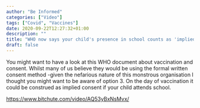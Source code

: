 ```yaml
---
author: "Be Informed"
categories: ["Video"]
tags: ["Covid", "Vaccines"]
date: 2020-09-22T12:27:32+01:00
description: ""
title: "WHO now says your child's presence in school counts as 'implied consent' for vaccination."
draft: false
---
```


You might want to have a look at this WHO document about vaccination and consent.  Whilst many of us believe they would be using the formal written consent method -given the nefarious nature of this monstrous organisation I thought you might want to be aware of option 3. On the day of vaccination it could be construed as implied consent if your child attends school.

https://www.bitchute.com/video/AQ53yBxNsMvx/